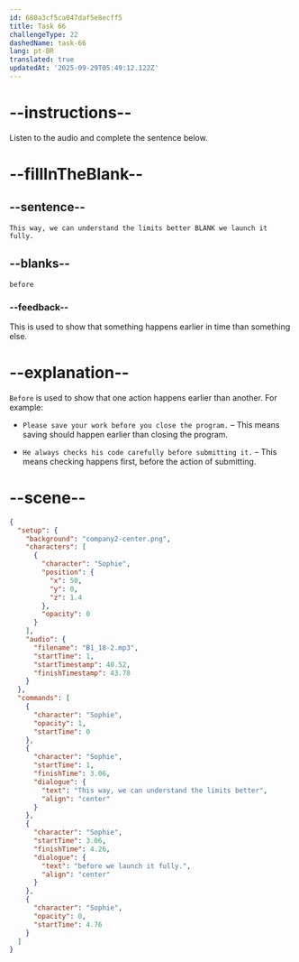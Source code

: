 ```yaml
---
id: 680a3cf5ca047daf5e8ecff5
title: Task 66
challengeType: 22
dashedName: task-66
lang: pt-BR
translated: true
updatedAt: '2025-09-29T05:49:12.122Z'
---
```


<!-- (Audio) Sophie: This way, we can understand the limits better before we launch it fully. -->

# --instructions--

Listen to the audio and complete the sentence below.

# --fillInTheBlank--

## --sentence--

`This way, we can understand the limits better BLANK we launch it fully.`

## --blanks--

`before`

### --feedback--

This is used to show that something happens earlier in time than something else.

# --explanation--

`Before` is used to show that one action happens earlier than another. For example:

- `Please save your work before you close the program.` – This means saving should happen earlier than closing the program.

- `He always checks his code carefully before submitting it.` – This means checking happens first, before the action of submitting.

# --scene--

```json
{
  "setup": {
    "background": "company2-center.png",
    "characters": [
      {
        "character": "Sophie",
        "position": {
          "x": 50,
          "y": 0,
          "z": 1.4
        },
        "opacity": 0
      }
    ],
    "audio": {
      "filename": "B1_18-2.mp3",
      "startTime": 1,
      "startTimestamp": 40.52,
      "finishTimestamp": 43.78
    }
  },
  "commands": [
    {
      "character": "Sophie",
      "opacity": 1,
      "startTime": 0
    },
    {
      "character": "Sophie",
      "startTime": 1,
      "finishTime": 3.06,
      "dialogue": {
        "text": "This way, we can understand the limits better",
        "align": "center"
      }
    },
    {
      "character": "Sophie",
      "startTime": 3.06,
      "finishTime": 4.26,
      "dialogue": {
        "text": "before we launch it fully.",
        "align": "center"
      }
    },
    {
      "character": "Sophie",
      "opacity": 0,
      "startTime": 4.76
    }
  ]
}
```
